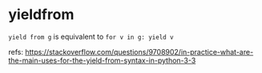 # yieldfrom

`yield from g` is equivalent to `for v in g: yield v`


refs:
https://stackoverflow.com/questions/9708902/in-practice-what-are-the-main-uses-for-the-yield-from-syntax-in-python-3-3